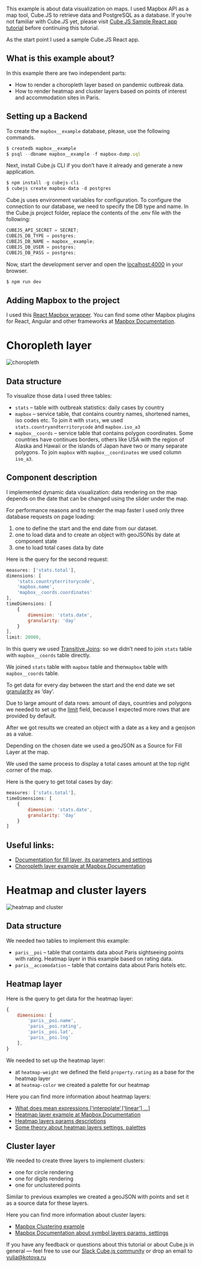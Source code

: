 This example is about data visualization on maps. I used Mapbox API as a map tool, Cube.JS to retrieve data and PostgreSQL as a database. If you’re not familiar with Cube.JS yet, please visit [Cube JS Sample React app tutorial](https://cube.dev/blog/cubejs-open-source-dashboard-framework-ultimate-guide/) before continuing this tutorial.

As the start point I used a sample Cube.JS React app.

## What is this example about?

In this example there are two independent parts:

- How to render a choropleth layer based on pandemic outbreak data.
- How to render heatmap and cluster layers based on points of interest and accommodation sites in Paris.

## Setting up a Backend

To create the `mapbox__example` database, please, use the following commands.

```javascript
$ createdb mapbox__example
$ psql --dbname mapbox__example -f mapbox-dump.sql
```

Next, install Cube.js CLI if you don’t have it already and generate a new application.

```javascript
$ npm install -g cubejs-cli
$ cubejs create mapbox-data -d postgres
```

Cube.js uses environment variables for configuration. To configure the connection to our database, we need to specify the DB type and name. In the Cube.js project folder, replace the contents of the .env file with the following:

```javascript
CUBEJS_API_SECRET = SECRET;
CUBEJS_DB_TYPE = postgres;
CUBEJS_DB_NAME = mapbox__example;
CUBEJS_DB_USER = postgres;
CUBEJS_DB_PASS = postgres;
```

Now, start the development server and open the [localhost:4000](https://localhost:4000/) in your browser.

```javascript
$ npm run dev
```

## Adding Mapbox to the project

I used this [React Mapbox wrapper](http://visgl.github.io/react-map-gl/). You can find some other Mapbox plugins for React, Angular and other frameworks at [Mapbox Documentation](https://docs.mapbox.com/mapbox-gl-js/plugins/).

# Choropleth layer

![choropleth](choropleth.jpg)

## Data structure

To visualize those data I used three tables:

- `stats` – table with outbreak statistics: daily cases by country
- `mapbox` – service table, that contains country names, shortened names, iso codes etc. To join it with `stats`, we used `stats.countryandterritorycode` and `mapbox.iso_a3`
- `mapbox__coords` – service table that contains polygon coordinates. Some countries have continues borders, others like USA with the region of Alaska and Hawaii or the islands of Japan have two or many separate polygons. To join `mapbox` with `mapbox__coordinates` we used column `iso_a3`.

## Component description

I implemented dynamic data visualization: data rendering on the map depends on the date that can be changed using the slider under the map.

For performance reasons and to render the map faster I used only three database requests on page loading:

1. one to define the start and the end date from our dataset.
2. one to load data and to create an object with geoJSONs by date at component state
3. one to load total cases data by date

Here is the query for the second request:

```javascript
measures: ['stats.total'],
dimensions: [
    'stats.countryterritorycode',
    'mapbox.name',
    'mapbox__coords.coordinates'
],
timeDimensions: [
    {
        dimension: 'stats.date',
        granularity: 'day'
    }
],
limit: 20000,
```

In this query we used [Transitive Joins](https://cube.dev/docs/joins#transitive-joins): so we didn’t need to join `stats` table with `mapbox__coords` table directly.

We joined `stats` table with `mapbox` table and then`mapbox` table with `mapbox__coords` table.

To get data for every day between the start and the end date we set [granularity](https://cube.dev/docs/query-format#time-dimensions-format) as ‘day’.

Due to large amount of data rows: amount of days, countries and polygons we needed to set up the [limit](https://cube.dev/docs/query-format#query-properties) field, because I expected more rows that are provided by default.

After we got results we created an object with a date as a key and a geojson as a value.

Depending on the chosen date we used a geoJSON as a Source for Fill Layer at the map.

We used the same process to display a total cases amount at the top right corner of the map.

Here is the query to get total cases by day:

```javascript
measures: ['stats.total'],
timeDimensions: [
    {
        dimension: 'stats.date',
        granularity: 'day'
    }
]
```

## Useful links:

- [Documentation for fill layer, its parameters and settings ](https://docs.mapbox.com/mapbox-gl-js/style-spec/layers/#fill)
- [Choropleth layer example at Mapbox.Documentation](https://docs.mapbox.com/mapbox-gl-js/example/updating-choropleth/)

# Heatmap and cluster layers

![heatmap and cluster](heatmap.jpg)

## Data structure

We needed two tables to implement this example:

- `paris__poi` – table that containts data about Paris sightseeing points with rating. Heatmap layer in this example based on rating data.
- `paris__accomodation` – table that contains data about Paris hotels etc.

## Heatmap layer

Here is the query to get data for the heatmap layer:

```javascript
{
    dimensions: [
        'paris__poi.name',
        'paris__poi.rating',
        'paris__poi.lat',
        'paris__poi.lng'
    ],
}
```

We needed to set up the heatmap layer:

- at `heatmap-weight` we defined the field `property.rating` as a base for the heatmap layer
- at `heatmap-color` we created a palette for our heatmap

Here you can find more information about heatmap layers:

- [What does mean expressions [‘interpolate’,[‘linear’] …]](https://docs.mapbox.com/mapbox-gl-js/style-spec/expressions/)
- [Heatmap layer example at Mapbox.Documentation](https://docs.mapbox.com/help/tutorials/make-a-heatmap-with-mapbox-gl-js/)
- [Heatmap layers params descriptions](https://docs.mapbox.com/mapbox-gl-js/style-spec/layers/#heatmap)
- [Some theory about heatmap layers settings, palettes](https://blog.mapbox.com/introducing-heatmaps-in-mapbox-gl-js-71355ada9e6c)

## Cluster layer

We needed to create three layers to implement clusters:

- one for circle rendering
- one for digits rendering
- one for unclustered points

Similar to previous examples we created a geoJSON with points and set it as a source data for these layers.

Here you can find more information about cluster layers:

- [Mapbox Clustering example](https://docs.mapbox.com/mapbox-gl-js/example/cluster/)
- [Mapbox Documentation about symbol layers params, settings](https://docs.mapbox.com/mapbox-gl-js/style-spec/layers/#symbol/)

If you have any feedback or questions about this tutorial or about Cube.js in general — feel free to use our [Slack Cube.js community](http://slack.cube.dev/) or drop an email to [yulia@kotova.ru](mailto:yulia@kotova.ru)
